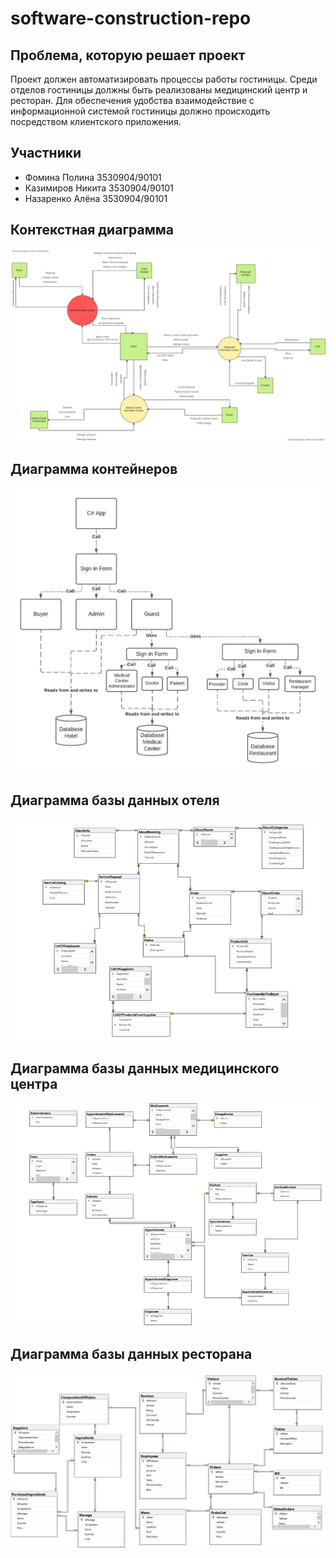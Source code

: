 # software-construction-repo
## Проблема, которую решает проект
Проект должен автоматизировать процессы работы гостиницы. Среди отделов гостиницы должны быть реализованы медицинский центр и ресторан. Для обеспечения удобства взаимодействие с информационной системой гостиницы должно происходить посредством клиентского приложения. 




## Участники

- Фомина Полина 3530904/90101
- Казимиров Никита 3530904/90101
- Назаренко Алёна 3530904/90101


## Контекстная диаграмма
![Screenshot](Image/ContextDiagramm.jpg)
## Диаграмма контейнеров
![Screenshot](Image/ContDiagramm.jpeg)
## Диаграмма базы данных отеля
![Screenshot](Image/Hotel.png)
## Диаграмма базы данных медицинского центра
![Screenshot](Image/MedCenter.png)
## Диаграмма базы данных ресторана
![Screenshot](Image/Rest.jpg)
